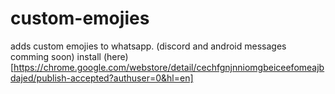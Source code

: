 # custom-emojies
adds custom emojies to whatsapp. (discord and android messages comming soon)
install (here)[https://chrome.google.com/webstore/detail/cechfgnjnniomgbeiceefomeajbdajed/publish-accepted?authuser=0&hl=en]